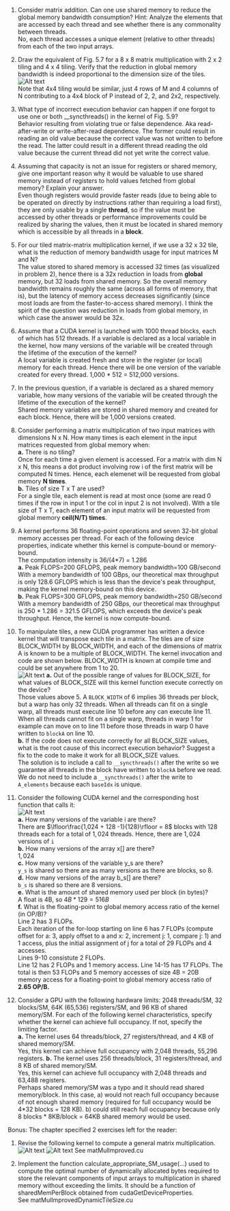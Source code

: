 1) Consider matrix addition. Can one use shared memory to reduce the global memory bandwidth consumption? Hint: Analyze the elements that are accessed by each thread and see whether there is any commonality between threads.  
No, each thread accesses a unique element (relative to other threads) from each of the two input arrays.

2)  Draw the equivalent of Fig. 5.7 for a 8 x 8 matrix multiplication with 2 x 2 tiling and 4 x 4 tiling. Verify that the reduction in global memory bandwidth is indeed proportional to the dimension size of the tiles.  
![Alt text](P5_2.jpg)  
Note that 4x4 tiling would be similar, just 4 rows of M and 4 columns of N contributing to a 4x4 block of P instead of 2, 2, and 2x2, respectively.

3) What type of incorrect execution behavior can happen if one forgot to use one or both __syncthreads() in the kernel of Fig. 5.9?  
Behavior resulting from violating true or false dependence. Aka read-after-write or write-after-read dependence. The former could result in reading an old value because the correct value was not written to before the read. The latter could result in a different thread reading the old value because the current thread did not yet write the correct value.

4) Assuming that capacity is not an issue for registers or shared memory, give one important reason why it would be valuable to use shared memory instead of registers to hold values fetched from global memory? Explain your answer.  
Even though registers would provide faster reads (due to being able to be operated on directly by instructions rather than requiring a load first), they are only usable by a single **thread**, so if the value must be accessed by other threads or performance improvements could be realized by sharing the values, then it must be located in shared memory which is accessible by all threads in a **block**.

5)  For our tiled matrix-matrix multiplication kernel, if we use a 32 x 32 tile, what is the reduction of memory bandwidth usage for input matrices M and N?  
The value stored to shared memory is accessed 32 times (as visualized in problem 2), hence there is a 32x reduction in loads from **global** memory, but 32 loads from shared memory. So the overall memory bandwidth remains roughly the same (across all forms of memory, that is), but the latency of memory access decreases significantly (since most loads are from the faster-to-access shared memory). I think the spirit of the question was reduction in loads from global memory, in which case the answer would be 32x.

6)  Assume that a CUDA kernel is launched with 1000 thread blocks, each of which has 512 threads. If a variable is declared as a local variable in the kernel, how many versions of the variable will be created through the lifetime of the execution of the kernel?  
A local variable is created fresh and store in the register (or local) memory for each thread. Hence there will be one version of the variable created for every thread. 1,000 * 512 = 512,000 versions.

7)  In the previous question, if a variable is declared as a shared memory variable, how many versions of the variable will be created through the lifetime of the execution of the kernel?  
Shared memory variables are stored in shared memory and created for each block. Hence, there will be 1,000 versions created.

8) Consider performing a matrix multiplication of two input matrices with dimensions N x N. How many times is each element in the input matrices requested from global memory when:  
**a.** There is no tiling?  
Once for each time a given element is accessed. For a matrix with dim N x N, this means a dot product involving row i of the first matrix will be computed N times. Hence, each elemenet will be requested from global memory **N times**.  
**b.** Tiles of size T x T are used?  
For a single tile, each element is read at most once (some are read 0 times if the row in input 1 or the col in input 2 is not involved). With a tile size of T x T, each element of an input matrix will be requested from global memory **ceil(N/T) times**.

9) A kernel performs 36 floating-point operations and seven 32-bit global memory accesses per thread. For each of the following device properties, indicate whether this kernel is compute-bound or memory-bound.  
The computation intensity is 36/(4*7) = 1.286  
**a.** Peak FLOPS=200 GFLOPS, peak memory bandwidth=100 GB/second  
With a memory bandwidth of 100 GBps, our theoretical max throughput is only 128.6 GFLOPS which is less than the device's peak throughput, making the kernel memory-bound on this device.  
**b.** Peak FLOPS=300 GFLOPS, peak memory bandwidth=250 GB/second  
With a memory bandwidth of 250 GBps, our theoretical max throughput is 250 * 1.286 = 321.5 GFLOPS, which exceeds the device's peak throughput. Hence, the kernel is now compute-bound.

10) To manipulate tiles, a new CUDA programmer has written a device kernel that will transpose each tile in a matrix. The tiles are of size BLOCK_WIDTH by BLOCK_WIDTH, and each of the dimensions of matrix A is known to be a multiple of BLOCK_WIDTH. The kernel invocation and code are shown below. BLOCK_WIDTH is known at compile time and could be set anywhere from 1 to 20.  
![Alt text](image.png)
**a.** Out of the possible range of values for BLOCK_SIZE, for what values of BLOCK_SIZE will this kernel function execute correctly on the device?  
Those values above 5. A `BLOCK_WIDTH` of 6 implies 36 threads per block, but a warp has only 32 threads. When all threads can fit on a single warp, all threads must execute line 10 before any can execute line 11. When all threads cannot fit on a single warp, threads in warp 1 for example can move on to line 11 before those threads in warp 0 have written to `blockA` on line 10.  
**b.** If the code does not execute correctly for all BLOCK_SIZE values, what is the root cause of this incorrect execution behavior? Suggest a fix to the code to make it work for all BLOCK_SIZE values.  
The solution is to include a call to `__syncthreads()` after the write so we guarantee all threads in the block have written to `blockA` before we read. We do not need to include a `__syncthreads()` after the write to `A_elements` because each `baseIdx` is unique.

11) Consider the following CUDA kernel and the corresponding host function that calls it:  
![Alt text](image-1.png)  
**a.** How many versions of the variable i are there?  
There are $\lfloor\frac{1,024 + 128 -1}{128}\rfloor = 8$ blocks with $128$ threads each for a total of $1,024$ threads. Hence, there are $1,024$ versions of `i`  
**b.** How many versions of the array x[] are there?  
$1,024$  
**c.** How many versions of the variable y_s are there?  
`y_s` is shared so there are as many versions as there are blocks, so $8$.  
**d.** How many versions of the array b_s[] are there?  
`b_s` is shared so there are $8$ versions.  
**e.** What is the amount of shared memory used per block (in bytes)?  
A float is 4B, so $4B * 129 = 516B$  
**f.** What is the floating-point to global memory access ratio of the kernel (in OP/B)?  
Line 2 has 3 FLOPs.  
Each iteration of the for-loop starting on line 6 has 7 FLOPs (compute offset for a: 3, apply offset to a and x: 2, increment j: 1, compare j: 1) and 1 access, plus the initial assignment of j for a total of 29 FLOPs and 4 accesses.  
Lines 9-10 consistute 2 FLOPs.  
Line 12 has 2 FLOPs and 1 memory access.
Line 14-15 has 17 FLOPs.
The total is then 53 FLOPs and 5 memory accesses of size 4B = 20B memory access for a floating-point to global memory access ratio of **2.65 OP/B.**

12) Consider a GPU with the following hardware limits: 2048 threads/SM, 32 blocks/SM, 64K (65,536) registers/SM, and 96 KB of shared memory/SM. For each of the following kernel characteristics, specify whether the kernel can achieve full occupancy. If not, specify the limiting factor.  
**a.** The kernel uses 64 threads/block, 27 registers/thread, and 4 KB of shared memory/SM.  
Yes, this kernel can achieve full occupancy with 2,048 threads, 55,296 registers.
**b.** The kernel uses 256 threads/block, 31 registers/thread, and 8 KB of shared memory/SM.  
Yes, this kernel can achieve full occupancy with 2,048 threads and 63,488 registers.  
Perhaps shared memory/SM was a typo and it should read shared memory/block. In this case, a) would not reach full occupancy because of not enough shared memory (required for full occupancy would be 4*32 blocks = 128 KB). b) could still reach full occupancy because only 8 blocks * 8KB/block = 64KB shared memory would be used.

Bonus: The chapter specified 2 exercises left for the reader:

1) Revise the following kernel to compute a general matrix multiplication.
![Alt text](image-3.png)
![Alt text](image-2.png)
See matMulImproved.cu

2) Implement the function calculate_appropriate_SM_usage(...) used to compute the optimal number of dynamically allocated bytes required to store the relevant components of input arrays to multiplication in shared memory without exceeding the limits. It should be a function of sharedMemPerBlock obtained from cudaGetDeviceProperties.  
See matMulImprovedDynamicTileSize.cu
